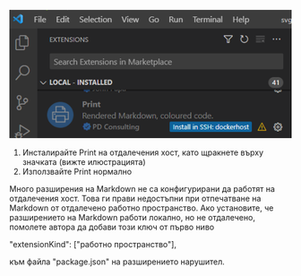![](./install-print-on-remote-host.png)

1. Инсталирайте Print на отдалечения хост, като щракнете върху значката (вижте илюстрацията) 
2. Използвайте Print нормално

Много разширения на Markdown не са конфигурирани да работят на отдалечения хост. Това ги прави недостъпни при отпечатване на Markdown от отдалечено работно пространство. Ако установите, че разширението на Markdown работи локално, но не отдалечено, помолете автора да добави този ключ от първо ниво

"extensionKind": ["работно пространство"],

към файла "package.json" на разширението нарушител.